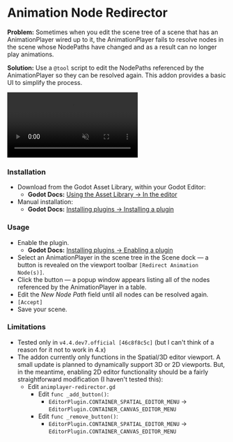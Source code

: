 # **Animation Node Redirector**

**Problem:** Sometimes when you edit the scene tree of a scene that has an AnimationPlayer wired up to it, the AnimationPlayer fails to resolve nodes in the scene whose NodePaths have changed and as a result can no longer play animations.

**Solution:** Use a `@tool` script to edit the NodePaths referenced by the AnimationPlayer so they can be resolved again. This addon provides a basic UI to simplify the process.

<video src="https://github.com/DangerousWhenWet/animation-node-redirector/raw/refs/heads/main/addons/animplayer-redirector/docs/demo-animation-redirector.mp4" controls loop autoplay muted></video>

### **Installation**

- Download from the Godot Asset Library, within your Godot Editor:
  - **Godot Docs:** [Using the Asset Library → In the editor](https://docs.godotengine.org/en/stable/community/asset_library/using_assetlib.html#in-the-editor)
- Manual installation:
  - **Godot Docs:** [Installing plugins → Installing a plugin](https://docs.godotengine.org/en/stable/tutorials/plugins/editor/installing_plugins.html#installing-a-plugin)

### **Usage**

- Enable the plugin.
  - **Godot Docs:** [Installing plugins → Enabling a plugin](https://docs.godotengine.org/en/stable/tutorials/plugins/editor/installing_plugins.html#enabling-a-plugin)
- Select an AnimationPlayer in the scene tree in the Scene dock — a button is revealed on the viewport toolbar `[Redirect Animation Node(s)]`.
- Click the button — a popup window appears listing all of the nodes referenced by the AnimationPlayer in a table.
- Edit the *New Node Path* field until all nodes can be resolved again.
- `[Accept]`
- Save your scene.

### **Limitations**

- Tested only in `v4.4.dev7.official [46c8f8c5c]` (but I can't think of a reason for it not to work in 4.x)
- The addon currently only functions in the Spatial/3D editor viewport. A small update is planned to dynamically support 3D or 2D viewports. But, in the meantime, enabling 2D editor functionality should be a fairly straightforward modification (I haven't tested this):
  - Edit `animplayer-redirector.gd`
    - Edit `func _add_button()`:
      - `EditorPlugin.CONTAINER_SPATIAL_EDITOR_MENU` → `EditorPlugin.CONTAINER_CANVAS_EDITOR_MENU`
    - Edit `func _remove_button()`:
      - `EditorPlugin.CONTAINER_SPATIAL_EDITOR_MENU` → `EditorPlugin.CONTAINER_CANVAS_EDITOR_MENU`